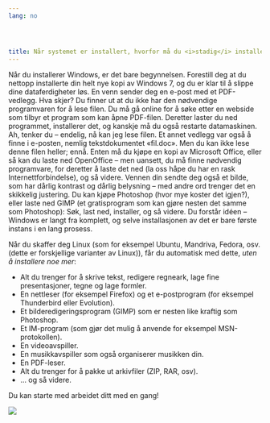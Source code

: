 ```yaml
---
lang: no




title: Når systemet er installert, hvorfor må du <i>stadig</i> installere nye ting?
---
```


Når du installerer Windows, er det bare begynnelsen. Forestill deg at du nettopp installerte din helt nye kopi av Windows 7, og du er klar til å slippe dine dataferdigheter løs. En venn sender deg en e-post med et PDF-vedlegg. Hva skjer? Du finner ut at du ikke har den nødvendige programvaren for å lese filen. Du må gå online for å søke etter en webside som tilbyr et program som kan åpne PDF-filen. Deretter laster du ned programmet, installerer det, og kanskje må du også restarte datamaskinen. Ah, tenker du – endelig, nå kan jeg lese filen. Et annet vedlegg var også å finne i e-posten, nemlig tekstdokumentet «fil.doc». Men du kan ikke lese denne filen heller; ennå. Enten må du kjøpe en kopi av Microsoft Office, eller så kan du laste ned OpenOffice – men uansett, du må finne nødvendig programvare, for deretter å laste det ned (la oss håpe du har en rask Internettforbindelse), og så videre. Vennen din sendte deg også et bilde, som har dårlig kontrast og dårlig belysning – med andre ord trenger det en skikkelig justering. Du kan kjøpe Photoshop (hvor mye koster det igjen?), eller laste ned GIMP (et gratisprogram som kan gjøre nesten det samme som Photoshop): Søk, last ned, installer, og så videre. Du forstår idéen – Windows er langt fra komplett, og selve installasjonen av det er bare første instans i en lang prosess.

Når du skaffer deg Linux (som for eksempel Ubuntu, Mandriva, Fedora, osv. (dette er forskjellige varianter av Linux)), får du automatisk med dette, <i>uten å installere noe mer</i>:

<ul>

<li>Alt du trenger for å skrive tekst, redigere regneark, lage fine presentasjoner, tegne og lage formler.</li>

<li>En nettleser (for eksempel Firefox) og et e-postprogram (for eksempel Thunderbird eller Evolution).</li>
<li>Et bilderedigeringsprogram (GIMP) som er nesten like kraftig som Photoshop.</li>
<li>Et IM-program (som gjør det mulig å anvende for eksempel MSN-protokollen).</li>
<li>En videoavspiller.</li>
<li>En musikkavspiller som også organiserer musikken din.</li>
<li>En PDF-leser.</li>
<li>Alt du trenger for å pakke ut arkivfiler (ZIP, RAR, osv).</li>
<li>… og så videre.</li>
</ul>

Du kan starte med arbeidet ditt med en gang!

<img src="Images/app_menu.png" />




